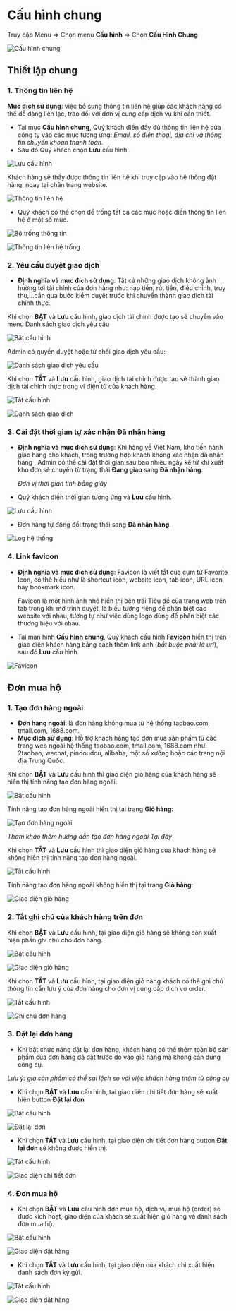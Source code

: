# Cấu hình chung

Truy cập Menu =&gt; Chọn menu **Cấu hình** =&gt; Chọn **Cấu Hình Chung**

![C&#x1EA5;u h&#xEC;nh chung](https://user-images.githubusercontent.com/73226975/132312213-9ada8b75-1c7c-435b-9d63-b62d5f6b8715.png)

## Thiết lập chung

### 1. Thông tin liên hệ

**Mục đích sử dụng**: việc bổ sung thông tin liên hệ giúp các khách hàng có thể dễ dàng liên lạc, trao đổi với đơn vị cung cấp dịch vụ khi cần thiết.

* Tại mục **Cấu hình chung**, Quý khách điền đầy đủ thông tin liên hệ của công ty vào các mục tương ứng: _Email, số điện thoại, địa chỉ và thông tin chuyển khoản thanh toán_.
* Sau đó Quý khách chọn **Lưu** cấu hình.

![L&#x1B0;u c&#x1EA5;u h&#xEC;nh](https://user-images.githubusercontent.com/73226975/132631569-4646dfbc-1e21-4e20-b8ee-5cf189f79999.png)

Khách hàng sẽ thấy được thông tin liên hệ khi truy cập vào hệ thống đặt hàng, ngay tại chân trang website.

![Th&#xF4;ng tin li&#xEA;n h&#x1EC7;](https://user-images.githubusercontent.com/73226975/132632453-8eb7b5b5-ffef-45c8-acdb-a38ede703535.png)

* Quý khách có thể chọn để trống tất cả các mục hoặc điền thông tin liên hệ ở một số mục.

![B&#x1ECF; tr&#x1ED1;ng th&#xF4;ng tin](https://user-images.githubusercontent.com/73226975/132633019-82aa78ec-c1b6-4360-8a4c-870f567f03d2.png)

![Th&#xF4;ng tin li&#xEA;n h&#x1EC7; tr&#x1ED1;ng](https://user-images.githubusercontent.com/73226975/132633140-068ad703-b0a7-44e5-bafb-f7078f2b4f82.png)

### 2. Yêu cầu duyệt giao dịch

* **Định nghĩa và mục đích sử dụng**: Tất cả những giao dịch không ảnh hưởng tới tài chính của đơn hàng như: nạp tiền, rút tiền, điều chỉnh, truy thu,…cần qua bước kiểm duyệt trước khi chuyển thành giao dịch tài chính thực. 

Khi chọn **BẬT** và **Lưu** cấu hình, giao dịch tài chính được tạo sẽ chuyển vào menu Danh sách giao dịch yêu cầu

![B&#x1EAD;t c&#x1EA5;u h&#xEC;nh](https://user-images.githubusercontent.com/73226975/132471196-e2d42dc7-acc4-422b-9e84-2fd6fd13eb41.png)

Admin có quyền duyệt hoặc từ chối giao dịch yêu cầu:

![Danh s&#xE1;ch giao d&#x1ECB;ch y&#xEA;u c&#x1EA7;u](https://user-images.githubusercontent.com/73226975/132471406-5e42caff-6e17-456b-9db3-12d83c1f4ba0.png)

Khi chọn **TẮT** và **Lưu** cấu hình, giao dịch tài chính được tạo sẽ thành giao dịch tài chính thực trong ví điện tử của khách hàng.

![T&#x1EAF;t c&#x1EA5;u h&#xEC;nh](https://user-images.githubusercontent.com/73226975/132473030-e15c1248-6fe6-4328-b521-c5630a27b1a5.png)

![Danh s&#xE1;ch giao d&#x1ECB;ch](https://user-images.githubusercontent.com/73226975/132473612-b5e06c1a-0321-402f-bb4f-15a35a2c4dcd.png)

### 3. Cài đặt thời gian tự xác nhận Đã nhận hàng

* **Định nghĩa và mục đích sử dụng**: Khi hàng về Việt Nam, kho tiến hành giao hàng cho khách, trong trường hợp khách không xác nhận đã nhận hàng , Admin có thể cài đặt thời gian sau bao nhiêu ngày kể từ khi xuất kho đơn sẽ chuyển từ trạng thái **Đang giao** sang **Đã nhận hàng**.

  _Đơn vị thời gian tính bằng giây_

* Quý khách điền thời gian tương ứng và **Lưu** cấu hình.

![L&#x1B0;u c&#x1EA5;u h&#xEC;nh](https://user-images.githubusercontent.com/73226975/132636002-2a1a7d19-7a39-4dde-8211-2813b059d305.png)

* Đơn hàng tự động đổi trạng thái sang **Đã nhận hàng**.

![Log h&#x1EC7; th&#x1ED1;ng](https://user-images.githubusercontent.com/73226975/132636216-da280e72-04fe-4ec4-9b07-2a741fc18ffb.png)

### 4. Link favicon

* **Định nghĩa và mục đích sử dụng**: Favicon là viết tắt của cụm từ Favorite Icon, có thể hiểu như là shortcut icon, website icon, tab icon, URL icon, hay bookmark icon.

  Favicon là một hình ảnh nhỏ hiển thị bên trái Tiêu đề của trang web trên tab trong khi mở trình duyệt, là biểu tượng riêng để phân biệt các website với nhau, tương tự như việc dùng logo dùng để phân biệt các thương hiệu với nhau.

* Tại màn hình **Cấu hình chung**, Quý khách cấu hình **Favicon** hiển thị trên giao diện khách hàng bằng cách thêm link ảnh \(_bắt buộc phải là url_\), sau đó **Lưu** cấu hình.

![Favicon](https://user-images.githubusercontent.com/73226975/132638898-fdf3fdbd-90ed-4761-bec2-ef8a3ec29434.png)

## Đơn mua hộ

### 1. Tạo đơn hàng ngoài

* **Đơn hàng ngoài**: là đơn hàng không mua từ hệ thống taobao.com, tmall.com, 1688.com.
* **Mục đích sử dụng**: Hỗ trợ khách hàng tạo đơn mua sản phẩm từ các trang web ngoài hệ thống taobao.com, tmall.com, 1688.com như: 2taobao, wechat, pindoudou, alibaba, một số xưởng hoặc các trang nội địa Trung Quốc.

Khi chọn **BẬT** và **Lưu** cấu hình thì giao diện giỏ hàng của khách hàng sẽ hiển thị tính năng tạo đơn hàng ngoài.

![B&#x1EAD;t c&#x1EA5;u h&#xEC;nh](https://user-images.githubusercontent.com/73226975/132630053-31a2fc37-4dcc-496d-bdbd-03dd91c7a65f.png)

Tính năng tạo đơn hàng ngoài hiển thị tại trang **Giỏ hàng**:

![T&#x1EA1;o &#x111;&#x1A1;n h&#xE0;ng ngo&#xE0;i](https://user-images.githubusercontent.com/73226975/132317625-b6ebd4be-5324-4d5f-9895-e8acd8263a64.png)

_Tham khảo thêm hướng dẫn tạo đơn hàng ngoài Tại đây_

Khi chọn **TẮT** và **Lưu** cấu hình thì giao diện giỏ hàng của khách hàng sẽ không hiển thị tính năng tạo đơn hàng ngoài.

![T&#x1EAF;t c&#x1EA5;u h&#xEC;nh](https://user-images.githubusercontent.com/73226975/132630132-9174de73-49a2-4245-80ab-8e59dede92a2.png)

Tính năng tạo đơn hàng ngoài không hiển thị tại trang **Giỏ hàng**:

![Giao di&#x1EC7;n gi&#x1ECF; h&#xE0;ng](https://user-images.githubusercontent.com/73226975/132318982-102e8176-067e-4511-bb14-1fe29b891ead.png)

### 2. Tắt ghi chú của khách hàng trên đơn

Khi chọn **BẬT** và **Lưu** cấu hình, tại giao diện giỏ hàng sẽ không còn xuất hiện phần ghi chú cho đơn hàng.

![B&#x1EAD;t c&#x1EA5;u h&#xEC;nh](https://user-images.githubusercontent.com/73226975/132493316-9d74f4cf-8507-4767-ad3b-c441c168393a.png)

![Giao di&#x1EC7;n gi&#x1ECF; h&#xE0;ng](https://user-images.githubusercontent.com/73226975/132475691-00a59357-69fe-4172-b9ea-33ffd641a385.png)

Khi chọn **TẮT** và **Lưu** cấu hình, tại giao diện giỏ hàng khách có thể ghi chú thông tin cần lưu ý của đơn hàng cho đơn vị cung cấp dịch vụ order.

![T&#x1EAF;t c&#x1EA5;u h&#xEC;nh](https://user-images.githubusercontent.com/73226975/132474020-e5d04228-c684-4eae-a926-580066db4c4a.png)

![Ghi ch&#xFA; &#x111;&#x1A1;n h&#xE0;ng](https://user-images.githubusercontent.com/73226975/132493172-498462ed-14e9-4f24-9470-c218b64d46b7.png)

### 3. Đặt lại đơn hàng

* Khi bật chức năng đặt lại đơn hàng, khách hàng có thể thêm toàn bộ sản phẩm của đơn hàng đã đặt trước đó vào giỏ hàng mà không cần dùng công cụ. 

_Lưu ý: giá sản phẩm có thể sai lệch so với việc khách hàng thêm từ công cụ_

* Khi chọn **BẬT** và **Lưu** cấu hình, tại giao diện chi tiết đơn hàng sẽ xuất hiện button **Đặt lại đơn**

![B&#x1EAD;t c&#x1EA5;u h&#xEC;nh](https://user-images.githubusercontent.com/73226975/133065304-5d41643c-08e7-42d6-9144-7004d765692f.png)

![&#x110;&#x1EB7;t l&#x1EA1;i &#x111;&#x1A1;n](https://user-images.githubusercontent.com/73226975/133064973-4f81d673-63bb-4e0c-a51b-c57423b41449.png)

* Khi chọn **TẮT** và **Lưu** cấu hình, tại giao diện chi tiết đơn hàng button **Đặt lại đơn** sẽ không được hiển thị.

![T&#x1EAF;t c&#x1EA5;u h&#xEC;nh](https://user-images.githubusercontent.com/73226975/133065413-c6a02f54-af79-4576-96f1-193ad2562e56.png)

![Giao di&#x1EC7;n chi ti&#x1EBF;t &#x111;&#x1A1;n](https://user-images.githubusercontent.com/73226975/133065468-ff17ade3-2342-4de7-9ad1-8cdd29865e80.png)

### 4. Đơn mua hộ

* Khi chọn **BẬT** và **Lưu** cấu hình đơn mua hộ, dịch vụ mua hộ \(order\) sẽ được kích hoạt, giao diện của khách sẽ xuất hiện giỏ hàng và danh sách đơn mua hộ.

![B&#x1EAD;t c&#x1EA5;u h&#xEC;nh](https://user-images.githubusercontent.com/73226975/133066347-aa96c21a-9055-4baf-9a29-13add51d4e81.png)

![Giao di&#x1EC7;n &#x111;&#x1EB7;t h&#xE0;ng](https://user-images.githubusercontent.com/73226975/133067615-afde4501-9589-4a64-909e-332d040ed67a.png)

* Khi chọn **TẮT** và **Lưu** cấu hình, tại giao diện của khách chỉ xuất hiện danh sách đơn ký gửi.

![T&#x1EAF;t c&#x1EA5;u h&#xEC;nh](https://user-images.githubusercontent.com/73226975/133068966-c2f295b0-96ba-479a-860d-9b0689041dbe.png)

![Giao di&#x1EC7;n &#x111;&#x1EB7;t h&#xE0;ng](https://user-images.githubusercontent.com/73226975/133068921-964396bc-4d5c-4a49-b8d4-fe4cf059e651.png)

